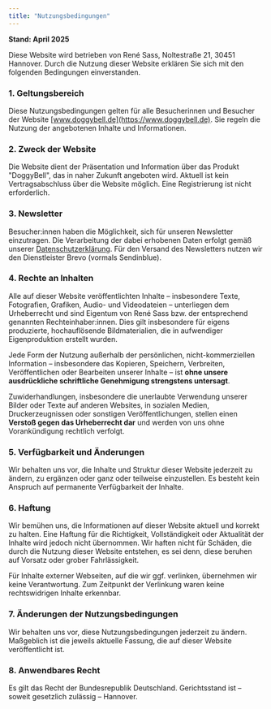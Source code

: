 ```yaml
---
title: "Nutzungsbedingungen"
---
```


**Stand: April 2025**

Diese Website wird betrieben von René Sass, Noltestraße 21, 30451 Hannover. Durch die Nutzung dieser Website erklären Sie sich mit den folgenden Bedingungen einverstanden.

### 1. Geltungsbereich

Diese Nutzungsbedingungen gelten für alle Besucherinnen und Besucher der Website [www.doggybell.de](https://www.doggybell.de). Sie regeln die Nutzung der angebotenen Inhalte und Informationen.

### 2. Zweck der Website

Die Website dient der Präsentation und Information über das Produkt "DoggyBell", das in naher Zukunft angeboten wird. Aktuell ist kein Vertragsabschluss über die Website möglich. Eine Registrierung ist nicht erforderlich.

### 3. Newsletter

Besucher:innen haben die Möglichkeit, sich für unseren Newsletter einzutragen. Die Verarbeitung der dabei erhobenen Daten erfolgt gemäß unserer [Datenschutzerklärung](/datenschutz). Für den Versand des Newsletters nutzen wir den Dienstleister Brevo (vormals Sendinblue).

### 4. Rechte an Inhalten

Alle auf dieser Website veröffentlichten Inhalte – insbesondere Texte, Fotografien, Grafiken, Audio- und Videodateien – unterliegen dem Urheberrecht und sind Eigentum von René Sass bzw. der entsprechend genannten Rechteinhaber:innen. Dies gilt insbesondere für eigens produzierte, hochauflösende Bildmaterialien, die in aufwendiger Eigenproduktion erstellt wurden.

Jede Form der Nutzung außerhalb der persönlichen, nicht-kommerziellen Information – insbesondere das Kopieren, Speichern, Verbreiten, Veröffentlichen oder Bearbeiten unserer Inhalte – ist **ohne unsere ausdrückliche schriftliche Genehmigung strengstens untersagt**.

Zuwiderhandlungen, insbesondere die unerlaubte Verwendung unserer Bilder oder Texte auf anderen Websites, in sozialen Medien, Druckerzeugnissen oder sonstigen Veröffentlichungen, stellen einen **Verstoß gegen das Urheberrecht dar** und werden von uns ohne Vorankündigung rechtlich verfolgt.

### 5. Verfügbarkeit und Änderungen

Wir behalten uns vor, die Inhalte und Struktur dieser Website jederzeit zu ändern, zu ergänzen oder ganz oder teilweise einzustellen. Es besteht kein Anspruch auf permanente Verfügbarkeit der Inhalte.

### 6. Haftung

Wir bemühen uns, die Informationen auf dieser Website aktuell und korrekt zu halten. Eine Haftung für die Richtigkeit, Vollständigkeit oder Aktualität der Inhalte wird jedoch nicht übernommen. Wir haften nicht für Schäden, die durch die Nutzung dieser Website entstehen, es sei denn, diese beruhen auf Vorsatz oder grober Fahrlässigkeit.

Für Inhalte externer Webseiten, auf die wir ggf. verlinken, übernehmen wir keine Verantwortung. Zum Zeitpunkt der Verlinkung waren keine rechtswidrigen Inhalte erkennbar.

### 7. Änderungen der Nutz&shy;ungs&shy;be&shy;ding&shy;ung&shy;en

Wir behalten uns vor, diese Nutzungsbedingungen jederzeit zu ändern. Maßgeblich ist die jeweils aktuelle Fassung, die auf dieser Website veröffentlicht ist.

### 8. Anwendbares Recht

Es gilt das Recht der Bundesrepublik Deutschland. Gerichtsstand ist – soweit gesetzlich zulässig – Hannover.
